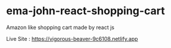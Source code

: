 # ema-john-react-shopping-cart
Amazon like shopping cart made by react js

Live Site : https://vigorous-beaver-9c6108.netlify.app
